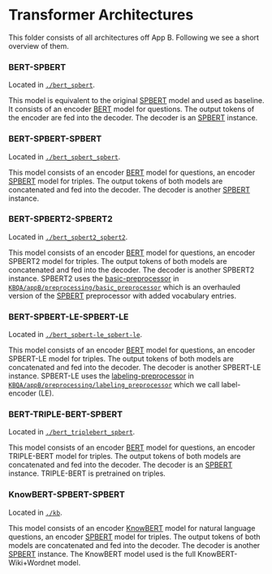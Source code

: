 # Transformer Architectures

This folder consists of all architectures off App B. Following we see a short overview of them.

### BERT-SPBERT

Located in [`./bert_spbert`](bert_spbert).

This model is equivalent to the original [SPBERT](https://arxiv.org/abs/2106.09997) model and used as baseline. It consists of an encoder [BERT](https://arxiv.org/abs/1810.04805) model for
questions. The output tokens of the encoder are fed into the decoder. The decoder is an [SPBERT](https://arxiv.org/abs/2106.09997) instance.

### BERT-SPBERT-SPBERT

Located in [`./bert_spbert_spbert`](bert_spbert_spbert).

This model consists of an encoder [BERT](https://arxiv.org/abs/1810.04805) model for questions, an encoder [SPBERT](https://arxiv.org/abs/2106.09997) model for triples. The output tokens of
both models are concatenated and fed into the decoder. The decoder is another [SPBERT](https://arxiv.org/abs/2106.09997) instance.

### BERT-SPBERT2-SPBERT2

Located in [`./bert_spbert2_spbert2`](bert_spbert2_spbert2).

This model consists of an encoder [BERT](https://arxiv.org/abs/1810.04805) model for questions, an encoder SPBERT2 model for triples. The output tokens of
both models are concatenated and fed into the decoder. The decoder is another SPBERT2 instance.
SPBERT2 uses the [basic-preprocessor](../preprocessing/basic_preprocessor/README.md) in
[`KBQA/appB/preprocessing/basic_preprocessor`](../preprocessing/basic_preprocessor) which is an overhauled version
of the [SPBERT](https://arxiv.org/abs/2106.09997) preprocessor with added vocabulary entries.

### BERT-SPBERT-LE-SPBERT-LE

Located in [`./bert_spbert-le_spbert-le`](bert_spbert-le_spbert-le).

This model consists of an encoder [BERT](https://arxiv.org/abs/1810.04805) model for questions, an encoder SPBERT-LE model for triples. The output tokens of
both models are concatenated and fed into the decoder. The decoder is another SPBERT-LE instance.
SPBERT-LE uses the [labeling-preprocessor](../preprocessing/labeling_preprocessor/README.md) in [`KBQA/appB/preprocessing/labeling_preprocessor`](../preprocessing/labeling_preprocessor) which we call
label-encoder (LE).

### BERT-TRIPLE-BERT-SPBERT

Located in [`./bert_triplebert_spbert`](bert_triplebert_spbert).

This model consists of an encoder [BERT](https://arxiv.org/abs/1810.04805) model for questions, an encoder TRIPLE-BERT model for triples. The output tokens
of both models are concatenated and fed into the decoder. The decoder is an [SPBERT](https://arxiv.org/abs/2106.09997) instance.
TRIPLE-BERT is pretrained on triples.

### KnowBERT-SPBERT-SPBERT

Located in [`./kb`](kb).

This model consists of an encoder [KnowBERT](https://arxiv.org/abs/1909.04164) model for natural language questions, an encoder [SPBERT](https://arxiv.org/abs/2106.09997) model for triples.
The output tokens of both models are concatenated and fed into the decoder. The decoder is another [SPBERT](https://arxiv.org/abs/2106.09997) instance.
The KnowBERT model used is the full KnowBERT-Wiki+Wordnet model.

